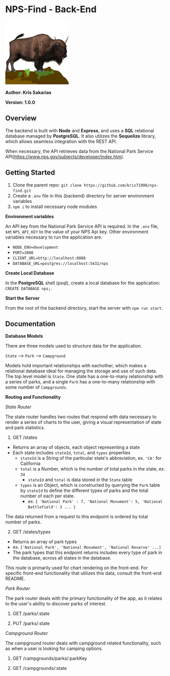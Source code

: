 # NPS-Find - Back-End

<img src="../frontend/src/utils/bison.png" alt="NPS-Find-logo" width="200"/>

**Author: Kris Sakarias**

**Version: 1.0.0**

## Overview

The backend is built with **Node** and **Express**, and uses a **SQL** relational database managed by **PostgreSQL**. It also utilizes the **Sequelize** library, which allows seamless integration with the REST API. 

When necessary, the API retrieves data from the National Park Service API(https://www.nps.gov/subjects/developer/index.htm).

## Getting Started

1. Clone the parent repo: `git clone https://github.com/kris71990/nps-find.git`
2. Create a `.env` file in this (backend) directory for server environment variables
3. `npm i` to install necessary node modules

**Environment variables**

An API key from the National Park Service API is required. In the `.env` file, set `NPS_API_KEY` to the value of your NPS Api key. Other environment variables necessary to run the application are:

- `NODE_ENV=development`
- `PORT=3000`
- `CLIENT_URL=http://localhost:8080`
- `DATABASE_URL=postgres://localhost:5432/nps`

**Create Local Database**

In the **PostgreSQL** shell (psql), create a local database for the application: `CREATE DATABASE nps;`.

**Start the Server**

From the root of the backend directory, start the server with `npm run start`.


## Documentation

**Database Models**

There are three models used to structure data for the application.

`State` --> `Park` --> `Campground`

Models hold important relationships with eachother, which makes a relational database ideal for managing the storage and use of such data. The top level model is `State`. One state has a one-to-many relationship with a series of parks, and a single `Park` has a one-to-many relationship with some number of `Campgrounds`.


**Routing and Functionality**

*State Router*

The state router handles two routes that respond with data necessary to render a series of charts to the user, giving a visual representation of state and park statistics.

1. GET /states
  - Returns an array of objects, each object representing a state 
  - Each state includes `stateId`, `total`, and `types` properties
    - `stateId` is a String of the particular state's abbreviation, ex. `'CA'` for California
    - `total` is a Number, which is the number of total parks in the state, ex. `34`
      * `stateId` and `total` is data stored in the `State` table
    - `types` is an Object, which is constructed by querying the `Park` table by `stateId` to define the different types of parks and the total number of each per state.
      * ex. `{ 'National Park' : 7, 'National Monument': 5, 'National Battlefield': 3 ... }`

The data returned from a request to this endpoint is ordered by total number of parks. 

2. GET /states/types
  - Returns an array of park types
  - ex. `['National Park', 'National Monument', 'National Reserve' ...]`
  - The park types that this endpoint returns includes every type of park in the database, across all states in the database.

This route is primarily used for chart rendering on the front-end. For specific front-end functionality that utilizes this data, consult the front-end README.


*Park Router*

The park router deals with the primary functionality of the app, as it relates to the user's ability to discover parks of interest. 

1. GET /parks/:state

2. PUT /parks/:state

*Campground Router*

The campground router deals with campground related functionality, such as when a user is looking for camping options.

1. GET /campgrounds/parks/:parkKey

2. GET /campgrounds/:state

